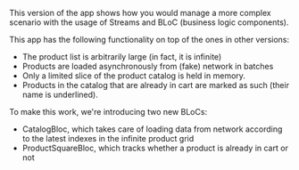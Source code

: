 This version of the app shows how you would manage a more complex scenario with the usage
of Streams and BLoC (business logic components).

This app has the following functionality on top of the ones in other versions:

* The product list is arbitrarily large (in fact, it is infinite)
* Products are loaded asynchronously from (fake) network in batches
* Only a limited slice of the product catalog is held in memory.
* Products in the catalog that are already in cart are marked as such (their name is underlined).

To make this work, we're introducing two new BLoCs:

* CatalogBloc, which takes care of loading data from network according to the latest indexes
  in the infinite product grid
* ProductSquareBloc, which tracks whether a product is already in cart or not